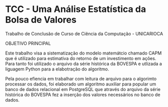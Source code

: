 # TCC - Uma Análise Estatística da Bolsa de Valores

Trabalho de Conclusão de Curso de Ciência da Computação - UNICARIOCA

OBJETIVO PRINCIPAL

Este trabalho visa a sistematização do modelo matemátcio chamado CAPM que é utilizado para estimativa do retorno de um investimento em ações.
Para tanto foi utilizado o arquivo da série histórica da BOVESPA e utlizada a liguagem Python para a elabotração do algoritmo.

Pela pouco efiencia em trabalhar com leitura de arquivo para o algorimto processar os dados, foi elaborado um algoritmo auxiliar para popular um banco de dados relacional em PostgreSQL que através do arquivo da série histórica do BOVESPA fez a inserção dos valores necessários no banco de dados. 
